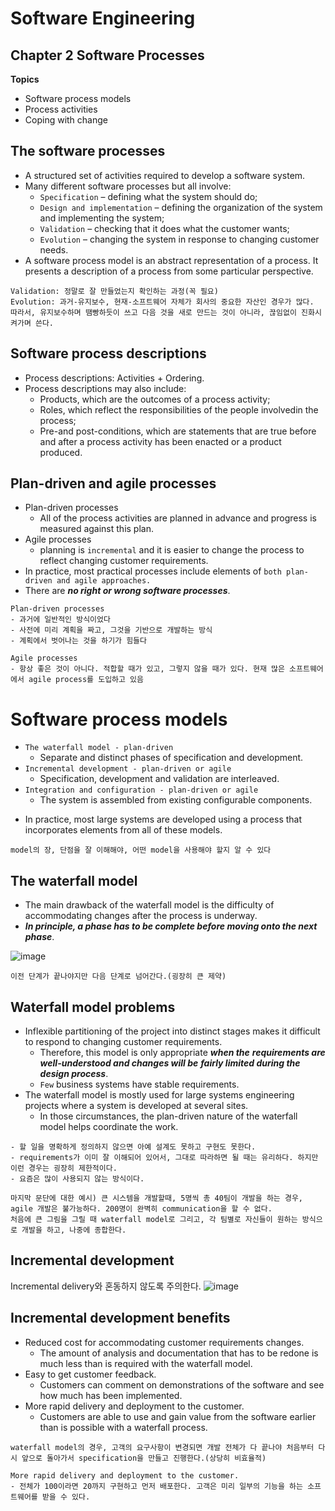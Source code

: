 # Software Engineering
## Chapter 2 Software Processes

**Topics**

- Software process models
- Process activities
- Coping with change

## The software processes 
- A structured set of activities required to develop a software system.
- Many different software processes but all involve:
    - `Specification` – defining what the system should do;
    - `Design and implementation` – defining the organization of the system and implementing the system;
    - `Validation` – checking that it does what the customer wants;
    - `Evolution` – changing the system in response to changing customer needs. 
- A software process model is an abstract representation of a process. It presents a description of a process from some particular perspective.
```
Validation: 정말로 잘 만들었는지 확인하는 과정(꼭 필요)
Evolution: 과거-유지보수, 현재-소프트웨어 자체가 회사의 중요한 자산인 경우가 많다. 
따라서, 유지보수하며 땜빵하듯이 쓰고 다음 것을 새로 만드는 것이 아니라, 끊임없이 진화시켜가며 쓴다. 
```

## Software process descriptions
- Process descriptions: Activities + Ordering.
- Process descriptions may also include:
    - Products, which are the outcomes of a process activity;
    - Roles, which reflect the responsibilities of the people involvedin the process;
    - Pre-and post-conditions, which are statements that are true before and after a process activity has been enacted or a
       product produced.

## Plan-driven and agile processes
- Plan-driven processes
    - All of the process activities are planned in advance and progress is measured against this plan.
- Agile processes
    - planning is `incremental` and it is easier to change the process to reflect changing customer requirements.
- In practice, most practical processes include elements of `both plan-driven and agile approaches.`
- There are ***no right or wrong software processes***.

```
Plan-driven processes
- 과거에 일반적인 방식이었다
- 사전에 미리 계획을 짜고, 그것을 기반으로 개발하는 방식
- 계획에서 벗어나는 것을 하기가 힘들다

Agile processes
- 항상 좋은 것이 아니다. 적합할 때가 있고, 그렇지 않을 때가 있다. 현재 많은 소프트웨어에서 agile process를 도입하고 있음
```

# Software process models

* `The waterfall model - plan-driven`
    - Separate and distinct phases of specification and development.
* `Incremental development - plan-driven or agile`
    - Specification, development and validation are interleaved.
* `Integration and configuration - plan-driven or agile`
    - The system is assembled from existing configurable components.
- In practice, most large systems are developed using a process that
    incorporates elements from all of these models.
    
```
model의 장, 단점을 잘 이해해야, 어떤 model을 사용해야 할지 알 수 있다
```

## The waterfall model
- The main drawback of the waterfall model is the difficulty of accommodating changes after the process is underway.
- ***In principle, a phase has to be complete before moving onto the next phase***.

![image](https://user-images.githubusercontent.com/80478750/159023605-cc9230bc-b68d-4d58-a212-4a1cfdf77db6.png)

```
이전 단계가 끝나야지만 다음 단계로 넘어간다.(굉장히 큰 제약)
```

## Waterfall model problems
- Inflexible partitioning of the project into distinct stages makes it
    difficult to respond to changing customer requirements.
     - Therefore, this model is only appropriate **_when the_**
       **_requirements are well-understood and changes will be_**
       **_fairly limited during the design process_**.
    - `Few` business systems have stable requirements.
- The waterfall model is mostly used for large systems engineering
    projects where a system is developed at several sites.
    - In those circumstances, the plan-driven nature of the waterfall
       model helps coordinate the work.

```
- 할 일을 명확하게 정의하지 않으면 아예 설계도 못하고 구현도 못한다.
- requirements가 이미 잘 이해되어 있어서, 그대로 따라하면 될 때는 유리하다. 하지만 이런 경우는 굉장히 제한적이다.
- 요즘은 많이 사용되지 않는 방식이다.

마지막 문단에 대한 예시) 큰 시스템을 개발할때, 5명씩 총 40팀이 개발을 하는 경우, agile 개발은 불가능하다. 200명이 완벽히 communication을 할 수 없다. 
처음에 큰 그림을 그릴 때 waterfall model로 그리고, 각 팀별로 자신들이 원하는 방식으로 개발을 하고, 나중에 종합한다. 
```

## Incremental development
Incremental delivery와 혼동하지 않도록 주의한다.
![image](https://user-images.githubusercontent.com/80478750/159023561-fb57e84b-62a1-4b59-9486-3c837e40b433.png)

## Incremental development benefits
- Reduced cost for accommodating customer requirements changes.
    - The amount of analysis and documentation that has to be redone
       is much less than is required with the waterfall model.
- Easy to get customer feedback.
    - Customers can comment on demonstrations of the software and
       see how much has been implemented.
- More rapid delivery and deployment to the customer.
    - Customers are able to use and gain value from the software
       earlier than is possible with a waterfall process.

```
waterfall model의 경우, 고객의 요구사항이 변경되면 개발 전체가 다 끝나야 처음부터 다시 앞으로 돌아가서 specification을 만들고 진행한다.(상당히 비효율적)

More rapid delivery and deployment to the customer.
- 전체가 100이라면 20까지 구현하고 먼저 배포한다. 고객은 미리 일부의 기능을 하는 소프트웨어를 받을 수 있다.
```
